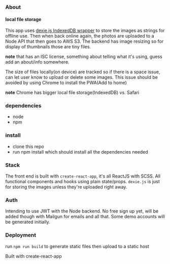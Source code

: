 ### About
#### local file storage
This app uses [dexie.js IndexedDB wrapper](https://github.com/dfahlander/Dexie.js/) to store the images as strings for offline use. Then when back online again, the photos are uploaded to a Node API that then goes to AWS S3. The backend has image resizing so for display of thumbnails those are tiny files.

**note** that has an ISC license, something about telling what it's using, guess add an about/info somewhere.

The size of files locally(on device) are tracked so if there is a space issue, can let user know to upload or delete some images. This issue should be avoided by using Chrome to install the PWA(Add to home)

**note** Chrome has bigger local file storage(IndexedDB) vs. Safari

### dependencies
* node
* npm

### install
* clone this repo
* run npm install which should install all the dependencies needed

### Stack
The front end is built with `create-react-app`, it's all ReactJS with SCSS. All functional components and hooks using plain state/props. `dexie.js` is just for storing the images unless they're uploaded right away.

### Auth
Intending to use JWT with the Node backend. No free sign up yet, will be added though with Mailgun for emails and all that. Some demo accounts will be generated initially.

### Deployment
run `npm run build` to generate static files then upload to a static host

Built with create-react-app
